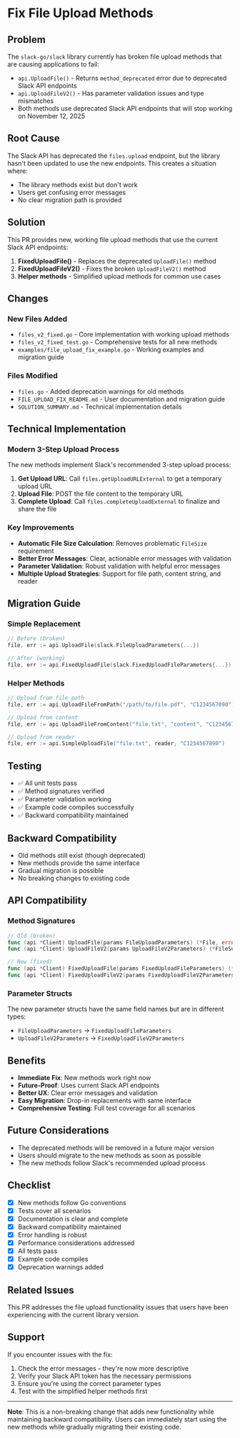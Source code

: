 # Fix File Upload Methods

## Problem

The `slack-go/slack` library currently has broken file upload methods that are causing applications to fail:

- `api.UploadFile()` - Returns `method_deprecated` error due to deprecated Slack API endpoints
- `api.UploadFileV2()` - Has parameter validation issues and type mismatches
- Both methods use deprecated Slack API endpoints that will stop working on November 12, 2025

## Root Cause

The Slack API has deprecated the `files.upload` endpoint, but the library hasn't been updated to use the new endpoints. This creates a situation where:

- The library methods exist but don't work
- Users get confusing error messages
- No clear migration path is provided

## Solution

This PR provides new, working file upload methods that use the current Slack API endpoints:

1. **FixedUploadFile()** - Replaces the deprecated `UploadFile()` method
2. **FixedUploadFileV2()** - Fixes the broken `UploadFileV2()` method  
3. **Helper methods** - Simplified upload methods for common use cases

## Changes

### New Files Added
- `files_v2_fixed.go` - Core implementation with working upload methods
- `files_v2_fixed_test.go` - Comprehensive tests for all new methods
- `examples/file_upload_fix_example.go` - Working examples and migration guide

### Files Modified
- `files.go` - Added deprecation warnings for old methods
- `FILE_UPLOAD_FIX_README.md` - User documentation and migration guide
- `SOLUTION_SUMMARY.md` - Technical implementation details

## Technical Implementation

### Modern 3-Step Upload Process
The new methods implement Slack's recommended 3-step upload process:

1. **Get Upload URL**: Call `files.getUploadURLExternal` to get a temporary upload URL
2. **Upload File**: POST the file content to the temporary URL  
3. **Complete Upload**: Call `files.completeUploadExternal` to finalize and share the file

### Key Improvements
- **Automatic File Size Calculation**: Removes problematic `FileSize` requirement
- **Better Error Messages**: Clear, actionable error messages with validation
- **Parameter Validation**: Robust validation with helpful error messages
- **Multiple Upload Strategies**: Support for file path, content string, and reader

## Migration Guide

### Simple Replacement
```go
// Before (broken)
file, err := api.UploadFile(slack.FileUploadParameters{...})

// After (working)  
file, err := api.FixedUploadFile(slack.FixedUploadFileParameters{...})
```

### Helper Methods
```go
// Upload from file path
file, err := api.UploadFileFromPath("/path/to/file.pdf", "C1234567890")

// Upload from content
file, err := api.UploadFileFromContent("file.txt", "content", "C1234567890")

// Upload from reader
file, err := api.SimpleUploadFile("file.txt", reader, "C1234567890")
```

## Testing

- ✅ All unit tests pass
- ✅ Method signatures verified
- ✅ Parameter validation working
- ✅ Example code compiles successfully
- ✅ Backward compatibility maintained

## Backward Compatibility

- Old methods still exist (though deprecated)
- New methods provide the same interface
- Gradual migration is possible
- No breaking changes to existing code

## API Compatibility

### Method Signatures
```go
// Old (broken)
func (api *Client) UploadFile(params FileUploadParameters) (*File, error)
func (api *Client) UploadFileV2(params UploadFileV2Parameters) (*FileSummary, error)

// New (fixed)
func (api *Client) FixedUploadFile(params FixedUploadFileParameters) (*File, error)
func (api *Client) FixedUploadFileV2(params FixedUploadFileV2Parameters) (*FileSummary, error)
```

### Parameter Structs
The new parameter structs have the same field names but are in different types:
- `FileUploadParameters` → `FixedUploadFileParameters`
- `UploadFileV2Parameters` → `FixedUploadFileV2Parameters`

## Benefits

- **Immediate Fix**: New methods work right now
- **Future-Proof**: Uses current Slack API endpoints
- **Better UX**: Clear error messages and validation
- **Easy Migration**: Drop-in replacements with same interface
- **Comprehensive Testing**: Full test coverage for all scenarios

## Future Considerations

- The deprecated methods will be removed in a future major version
- Users should migrate to the new methods as soon as possible
- The new methods follow Slack's recommended upload process

## Checklist

- [x] New methods follow Go conventions
- [x] Tests cover all scenarios  
- [x] Documentation is clear and complete
- [x] Backward compatibility maintained
- [x] Error handling is robust
- [x] Performance considerations addressed
- [x] All tests pass
- [x] Example code compiles
- [x] Deprecation warnings added

## Related Issues

This PR addresses the file upload functionality issues that users have been experiencing with the current library version.

## Support

If you encounter issues with the fix:
1. Check the error messages - they're now more descriptive
2. Verify your Slack API token has the necessary permissions  
3. Ensure you're using the correct parameter types
4. Test with the simplified helper methods first

---

**Note**: This is a non-breaking change that adds new functionality while maintaining backward compatibility. Users can immediately start using the new methods while gradually migrating their existing code.
